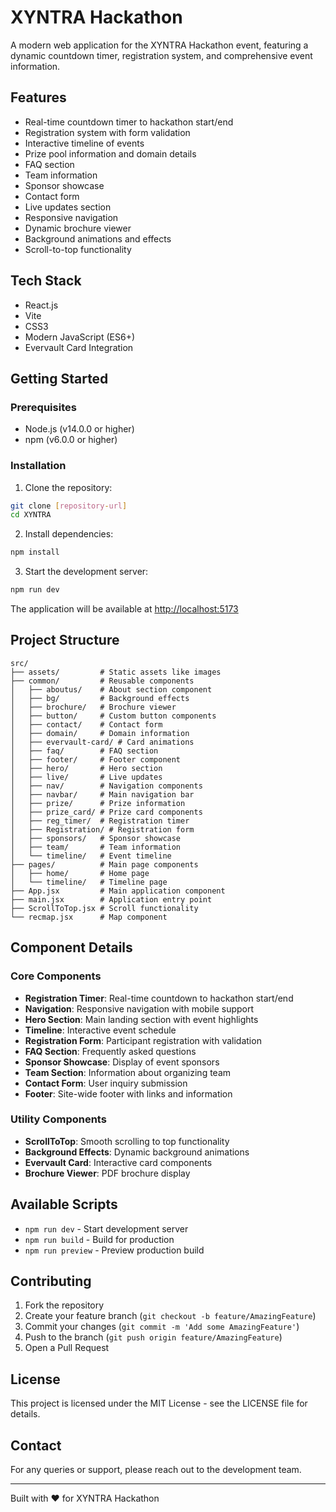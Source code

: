 # XYNTRA Hackathon

A modern web application for the XYNTRA Hackathon event, featuring a dynamic countdown timer, registration system, and comprehensive event information.

## Features

- Real-time countdown timer to hackathon start/end
- Registration system with form validation
- Interactive timeline of events
- Prize pool information and domain details
- FAQ section
- Team information
- Sponsor showcase
- Contact form
- Live updates section
- Responsive navigation
- Dynamic brochure viewer
- Background animations and effects
- Scroll-to-top functionality

## Tech Stack

- React.js
- Vite
- CSS3
- Modern JavaScript (ES6+)
- Evervault Card Integration

## Getting Started

### Prerequisites

- Node.js (v14.0.0 or higher)
- npm (v6.0.0 or higher)

### Installation

1. Clone the repository:
```bash
git clone [repository-url]
cd XYNTRA
```

2. Install dependencies:
```bash
npm install
```

3. Start the development server:
```bash
npm run dev
```

The application will be available at [http://localhost:5173](http://localhost:5173)

## Project Structure

```
src/
├── assets/         # Static assets like images
├── common/         # Reusable components
│   ├── aboutus/    # About section component
│   ├── bg/         # Background effects
│   ├── brochure/   # Brochure viewer
│   ├── button/     # Custom button components
│   ├── contact/    # Contact form
│   ├── domain/     # Domain information
│   ├── evervault-card/ # Card animations
│   ├── faq/        # FAQ section
│   ├── footer/     # Footer component
│   ├── hero/       # Hero section
│   ├── live/       # Live updates
│   ├── nav/        # Navigation components
│   ├── navbar/     # Main navigation bar
│   ├── prize/      # Prize information
│   ├── prize_card/ # Prize card components
│   ├── reg_timer/  # Registration timer
│   ├── Registration/ # Registration form
│   ├── sponsors/   # Sponsor showcase
│   ├── team/       # Team information
│   └── timeline/   # Event timeline
├── pages/          # Main page components
│   ├── home/       # Home page
│   └── timeline/   # Timeline page
├── App.jsx         # Main application component
├── main.jsx        # Application entry point
├── ScrollToTop.jsx # Scroll functionality
└── recmap.jsx      # Map component
```

## Component Details

### Core Components
- **Registration Timer**: Real-time countdown to hackathon start/end
- **Navigation**: Responsive navigation with mobile support
- **Hero Section**: Main landing section with event highlights
- **Timeline**: Interactive event schedule
- **Registration Form**: Participant registration with validation
- **FAQ Section**: Frequently asked questions
- **Sponsor Showcase**: Display of event sponsors
- **Team Section**: Information about organizing team
- **Contact Form**: User inquiry submission
- **Footer**: Site-wide footer with links and information

### Utility Components
- **ScrollToTop**: Smooth scrolling to top functionality
- **Background Effects**: Dynamic background animations
- **Evervault Card**: Interactive card components
- **Brochure Viewer**: PDF brochure display

## Available Scripts

- `npm run dev` - Start development server
- `npm run build` - Build for production
- `npm run preview` - Preview production build

## Contributing

1. Fork the repository
2. Create your feature branch (`git checkout -b feature/AmazingFeature`)
3. Commit your changes (`git commit -m 'Add some AmazingFeature'`)
4. Push to the branch (`git push origin feature/AmazingFeature`)
5. Open a Pull Request

## License

This project is licensed under the MIT License - see the LICENSE file for details.

## Contact

For any queries or support, please reach out to the development team.

---

Built with ❤️ for XYNTRA Hackathon
